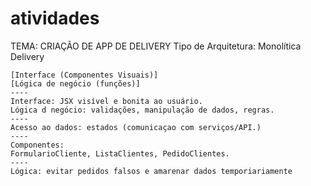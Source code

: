 # atividades
   TEMA: CRIAÇÃO DE APP DE DELIVERY
Tipo de Arquitetura: Monolítica
           Delivery
```
[Interface (Componentes Visuais)]
[Lógica de negócio (funções)]
----
Interface: JSX visível e bonita ao usuário.
Lógica d negócio: validações, manipulação de dados, regras.
----
Acesso ao dados: estados (comunicaçao com serviços/API.)
----
Componentes:
FormularioCliente, ListaClientes, PedidoClientes.
----
Lógica: evitar pedidos falsos e amarenar dados temporiariamente
```
